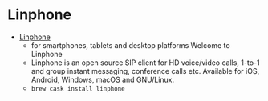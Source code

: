 # Linphone
- [Linphone](https://www.linphone.org/)
  -  for smartphones, tablets and desktop platforms Welcome to Linphone
  - Linphone is an open source SIP client for HD voice/video calls, 1-to-1 and group instant messaging, conference calls etc. Available for iOS, Android, Windows, macOS and GNU/Linux.
  - `brew cask install linphone`
